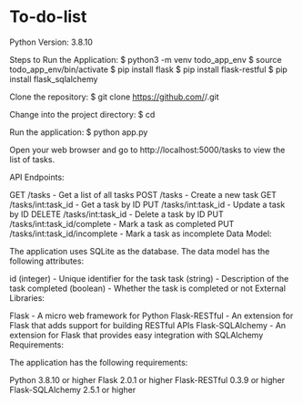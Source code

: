 # To-do-list

Python Version: 3.8.10

Steps to Run the Application:
$ python3 -m venv todo_app_env
$ source todo_app_env/bin/activate
$ pip install flask
$ pip install flask-restful
$ pip install flask_sqlalchemy


Clone the repository:
  $ git clone https://github.com/<username>/<repository>.git
  
Change into the project directory:
  $ cd <repository>
  
Run the application:
  $ python app.py
  

Open your web browser and go to http://localhost:5000/tasks to view the list of tasks.

API Endpoints:

GET /tasks - Get a list of all tasks
POST /tasks - Create a new task
GET /tasks/int:task_id - Get a task by ID
PUT /tasks/int:task_id - Update a task by ID
DELETE /tasks/int:task_id - Delete a task by ID
PUT /tasks/int:task_id/complete - Mark a task as completed
PUT /tasks/int:task_id/incomplete - Mark a task as incomplete
Data Model:

The application uses SQLite as the database. The data model has the following attributes:

id (integer) - Unique identifier for the task
task (string) - Description of the task
completed (boolean) - Whether the task is completed or not
External Libraries:

Flask - A micro web framework for Python
Flask-RESTful - An extension for Flask that adds support for building RESTful APIs
Flask-SQLAlchemy - An extension for Flask that provides easy integration with SQLAlchemy
Requirements:

The application has the following requirements:

Python 3.8.10 or higher
Flask 2.0.1 or higher
Flask-RESTful 0.3.9 or higher
Flask-SQLAlchemy 2.5.1 or higher






